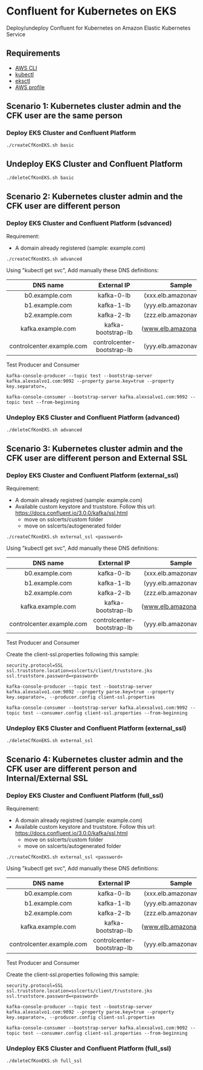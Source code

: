 # Confluent for Kubernetes on EKS

Deploy/undeploy Confluent for Kubernetes on Amazon Elastic Kubernetes Service

## Requirements

* [AWS CLI](https://docs.aws.amazon.com/cli/latest/userguide/getting-started-install.html#getting-started-install-instructions)
* [kubectl](https://kubernetes.io/docs/tasks/tools/)
* [eksctl](https://docs.aws.amazon.com/eks/latest/userguide/eksctl.html)
* [AWS profile](https://docs.aws.amazon.com/cli/latest/userguide/cli-configure-profiles.html)

## Scenario 1: Kubernetes cluster admin and the CFK user are the same person

### Deploy EKS Cluster and Confluent Platform

```console
./createCfKonEKS.sh basic
```

## Undeploy EKS Cluster and Confluent Platform

```console
./deleteCfKonEKS.sh basic
```

## Scenario 2: Kubernetes cluster admin and the CFK user are different person

### Deploy EKS Cluster and Confluent Platform (sdvanced)

Requirement:

* A domain already registered (sample: example.com)

```console
./createCfKonEKS.sh advanced
```

Using "kubectl get svc", Add manually these DNS definitions:

DNS name  | External IP | Sample
| :---: | :---: | :---:
b0.example.com |              kafka-0-lb |                  (xxx.elb.amazonaws.com)
b1.example.com |              kafka-1-lb |                  (yyy.elb.amazonaws.com)
b2.example.com |              kafka-2-lb |                  (zzz.elb.amazonaws.com)
kafka.example.com |           kafka-bootstrap-lb |          (www.elb.amazonaws.com)
controlcenter.example.com |   controlcenter-bootstrap-lb |  (yyy.elb.amazonaws.com)

Test Producer and Consumer

```console
kafka-console-producer --topic test --bootstrap-server kafka.alexsalvo1.com:9092 --property parse.key=true --property key.separator=,

kafka-console-consumer --bootstrap-server kafka.alexsalvo1.com:9092 --topic test --from-beginning
```

### Undeploy EKS Cluster and Confluent Platform (advanced)

```console
./deleteCfKonEKS.sh advanced
```

## Scenario 3: Kubernetes cluster admin and the CFK user are different person and External SSL

### Deploy EKS Cluster and Confluent Platform (external_ssl)

Requirement:

* A domain already registred (sample: example.com)
* Available custom keystore and truststore. Follow this url: <https://docs.confluent.io/3.0.0/kafka/ssl.html>
  * move on sslcerts/custom folder
  * move on sslcerts/autogenerated folder

```console
./createCfKonEKS.sh external_ssl <password>
```

Using "kubectl get svc", Add manually these DNS definitions:

DNS name  | External IP | Sample
| :---: | :---: | :---:
b0.example.com |              kafka-0-lb |                  (xxx.elb.amazonaws.com)
b1.example.com |              kafka-1-lb |                  (yyy.elb.amazonaws.com)
b2.example.com |              kafka-2-lb |                  (zzz.elb.amazonaws.com)
kafka.example.com |           kafka-bootstrap-lb |          (www.elb.amazonaws.com)
controlcenter.example.com |   controlcenter-bootstrap-lb |  (yyy.elb.amazonaws.com)

Test Producer and Consumer

Create the client-ssl.properties following this sample:

```console
security.protocol=SSL
ssl.truststore.location=sslcerts/client/truststore.jks
ssl.truststore.password=<password>
```

```console
kafka-console-producer --topic test --bootstrap-server kafka.alexsalvo1.com:9092 --property parse.key=true --property key.separator=, --producer.config client-ssl.properties

kafka-console-consumer --bootstrap-server kafka.alexsalvo1.com:9092 --topic test --consumer.config client-ssl.properties --from-beginning
```

### Undeploy EKS Cluster and Confluent Platform (external_ssl)

```console
./deleteCfKonEKS.sh external_ssl
```

## Scenario 4: Kubernetes cluster admin and the CFK user are different person and Internal/External SSL

### Deploy EKS Cluster and Confluent Platform (full_ssl)

Requirement:

* A domain already registred (sample: example.com)
* Available custom keystore and truststore. Follow this url: <https://docs.confluent.io/3.0.0/kafka/ssl.html>
  * move on sslcerts/custom folder
  * move on sslcerts/autogenerated folder

```console
./createCfKonEKS.sh external_ssl <password>
```

Using "kubectl get svc", Add manually these DNS definitions:

DNS name  | External IP | Sample
| :---: | :---: | :---:
b0.example.com |              kafka-0-lb |                  (xxx.elb.amazonaws.com)
b1.example.com |              kafka-1-lb |                  (yyy.elb.amazonaws.com)
b2.example.com |              kafka-2-lb |                  (zzz.elb.amazonaws.com)
kafka.example.com |           kafka-bootstrap-lb |          (www.elb.amazonaws.com)
controlcenter.example.com |   controlcenter-bootstrap-lb |  (yyy.elb.amazonaws.com)

Test Producer and Consumer

Create the client-ssl.properties following this sample:

```console
security.protocol=SSL
ssl.truststore.location=sslcerts/client/truststore.jks
ssl.truststore.password=<password>
```

```console
kafka-console-producer --topic test --bootstrap-server kafka.alexsalvo1.com:9092 --property parse.key=true --property key.separator=, --producer.config client-ssl.properties

kafka-console-consumer --bootstrap-server kafka.alexsalvo1.com:9092 --topic test --consumer.config client-ssl.properties --from-beginning
```

### Undeploy EKS Cluster and Confluent Platform (full_ssl)

```console
./deleteCfKonEKS.sh full_ssl
```
